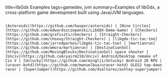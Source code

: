 title=libGdx Examples
tags=gamedev, jvm
summary=Examples of libGdx, a cross-platform game development built using Java/JVM languages.
~~~~~~

[Asteroids](https://github.com/haxpor/asteroids) | [Nine Circles](https://github.com/edwardszczepanski/LibGDX-Demo-Game) | [Checkers](https://github.com/grafiszti/checkers) | [Straight-Checkers](https://github.com/choxxy/Straight-Checkers) | [libgdx-tic-tac-toe](https://github.com/jarrodparkes/libgdx-tic-tac-toe) | [martianrun](https://github.com/wmora/martianrun) | [DestinationSol](https://github.com/MovingBlocks/DestinationSol) space shooter | [Unciv](https://github.com/yairm210/Unciv) Android/Desktop remake of Civ V | [Unlucky](https://github.com/mingli1/Unlucky) Android 2D RPG | [uracer-kotd](https://github.com/manuelbua/uracer-kotd) GLES2 top-down racer | [SuperJumper](https://github.com/dsaltares/ashley-superjumper)

